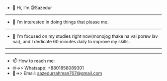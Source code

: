 - 👋 Hi, I’m @Sazedur
- ----------------------
- 👀 I’m interested in doing things that please me.
- ----------------------
- 🌱 I'm focused on my studies right now(monojog thake na vai porew lav nai), and I dedicate 60 minutes daily to improve my skills.
- ----------------------
- ----------------------
- 📫 How to reach me:
- ✉->>  Whatsapp: +8801858089301
- 📧->> Email: sazedurrahman707@gmail.com
